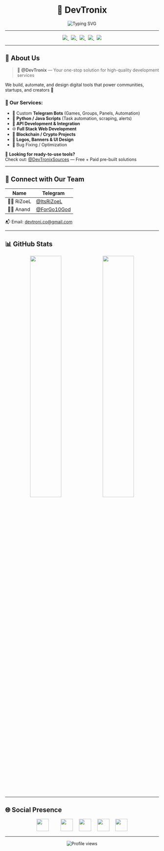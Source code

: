 <h1 align="center">🚀 DevTronix</h1>
<p align="center">
  <img src="https://readme-typing-svg.herokuapp.com?font=Fira+Code&weight=500&size=22&duration=2500&pause=1000&color=F70000&center=true&vCenter=true&width=600&lines=Your+One-Stop+Dev+Shop+🛠️;TTelegram+Bots+%7C+Crypto+Scripts+%7C+Web+Dev+%7C+APIs;PPremium+Solutions+%26+Pre-Built+Tools+for+Everyone" alt="Typing SVG" />
</p>

---

<p align="center">
  <a href="https://t.me/DevTronix">
    <img src="https://img.shields.io/badge/Telegram-2CA5E0?style=for-the-badge&logo=telegram&logoColor=white" />
  </a>
  &nbsp;
  <a href="https://devtronix.co">
    <img src="https://img.shields.io/badge/Website-FF7139?style=for-the-badge&logo=firefox&logoColor=white" />
  </a>
  &nbsp;
  <a href="https://instagram.com/devtronix.co">
    <img src="https://img.shields.io/badge/Instagram-E4405F?style=for-the-badge&logo=instagram&logoColor=white" />
  </a>
  &nbsp;
  <a href="https://x.com/DevTronix_">
    <img src="https://img.shields.io/badge/X-000000?style=for-the-badge&logo=x&logoColor=white" />
  </a>
  &nbsp;
  <a href="mailto:devtroni.co@gmail.com">
    <img src="https://img.shields.io/badge/Email-0078D4?style=for-the-badge&logo=gmail&logoColor=white" />
  </a>
</p>

---

## 💼 About Us

> 🔵 **@DevTronix** — Your one-stop solution for high-quality development services

We build, automate, and design digital tools that power communities, startups, and creators 🚀

### 🔹 Our Services:
- 🤖 Custom **Telegram Bots** (Games, Groups, Panels, Automation)
- 🐍 **Python / Java Scripts** (Task automation, scraping, alerts)
- 🔗 **API Development & Integration**
- 🌐 **Full Stack Web Development**
- 🧠 **Blockchain / Crypto Projects**
- 🎨 **Logos, Banners & UI Design**
- 🧹 Bug Fixing / Optimization

🎁 **Looking for ready-to-use tools?**  
Check out: [@DevTronixSources](https://t.me/DevTronixSources) — Free + Paid pre-built solutions

---

## 👥 Connect with Our Team

| Name | Telegram |
|------|----------|
| 👨‍💻 RiZoeL | [@ItsRiZoeL](https://t.me/ItsRiZoeL) |
| 🧙‍♂️ Anand | [@ForGo10God](https://t.me/ForGo10God) |

📬 Email: [devtroni.co@gmail.com](mailto:devtroni.co@gmail.com)

---

## 📊 GitHub Stats

<p align="center">
  <img src="https://github-readme-stats-one-bice.vercel.app/api?username=Devtronix&show_icons=true&theme=tokyonight&hide_border=true" width="45%"/>
  &nbsp;
  <img src="https://github-readme-stats-one-bice.vercel.app/api/top-langs/?username=Devtronix&layout=compact&theme=tokyonight&hide_border=true" width="45%"/>
</p>

---

## 🌐 Social Presence

<p align="center">
  <a href="https://t.me/DevTronix"><img src="https://skillicons.dev/icons?i=telegram" height="40" style="margin-right:20px"/></a>
  &nbsp;&nbsp;&nbsp;
  <a href="https://devtronix.co"><img src="https://skillicons.dev/icons?i=html,css,js" height="40" /></a>
  &nbsp;&nbsp;&nbsp;
  <a href="https://instagram.com/devtronix.co"><img src="https://skillicons.dev/icons?i=figma" height="40" /></a>
  &nbsp;&nbsp;&nbsp;
  <a href="https://x.com/DevTronix_"><img src="https://skillicons.dev/icons?i=nodejs,py" height="40" /></a>
  &nbsp;&nbsp;&nbsp;
  <a href="mailto:devtroni.co@gmail.com"><img src="https://skillicons.dev/icons?i=gmail" height="40" /></a>
</p>

---

<p align="center">
  <img src="https://komarev.com/ghpvc/?username=Devtronix&style=flat-square&color=brightgreen" alt="Profile views"/>
</p>
